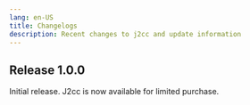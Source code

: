 ```yaml
---
lang: en-US
title: Changelogs
description: Recent changes to j2cc and update information
---
```


## Release 1.0.0
Initial release. J2cc is now available for limited purchase.